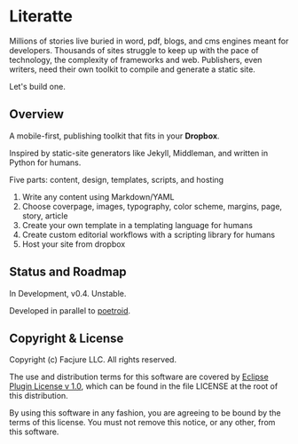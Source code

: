 # Literatte

Millions of stories live buried in word, pdf, blogs, and cms engines meant for developers. Thousands of sites struggle to keep up with the pace of technology, the complexity of frameworks and web. Publishers, even writers, need their own toolkit to compile and generate a static site.

Let's build one.

## Overview

A mobile-first, publishing toolkit that fits in your **Dropbox**.

Inspired by static-site generators like Jekyll, Middleman, and written in Python for humans.

Five parts: content, design, templates, scripts, and hosting

1. Write any content using Markdown/YAML
2. Choose coverpage, images, typography, color scheme, margins, page, story, article
3. Create your own template in a templating language for humans
4. Create custom editorial workflows with a scripting library for humans
5. Host your site from dropbox

## Status and Roadmap

In Development, v0.4. Unstable.

Developed in parallel to [poetroid](https://github.com/Facjure/poetroid).

## Copyright & License

Copyright (c) Facjure LLC. All rights reserved.

The use and distribution terms for this software are covered by [Eclipse Plugin License v 1.0](http://opensource.org/licenses/eclipse-1.0.php), which can be found in the file LICENSE at the root of this distribution.

By using this software in any fashion, you are agreeing to be bound by the terms of this license. You must not remove this notice, or any other, from this software.
